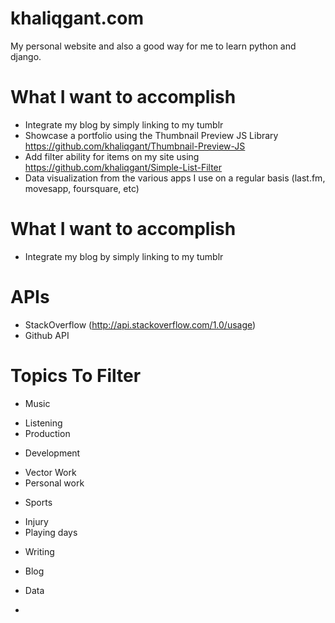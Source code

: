 khaliqgant.com
=====

My personal website and also a good way for me to learn python and django.


What I want to accomplish
=====
* Integrate my blog by simply linking to my tumblr
* Showcase a portfolio using the Thumbnail Preview JS Library https://github.com/khaliqgant/Thumbnail-Preview-JS
* Add filter ability for items on my site using https://github.com/khaliqgant/Simple-List-Filter
* Data visualization from the various apps I use on a regular basis (last.fm, movesapp, foursquare, etc)

What I want to accomplish
=====
* Integrate my blog by simply linking to my tumblr


APIs
=====
* StackOverflow (http://api.stackoverflow.com/1.0/usage)
* Github API

Topics To Filter
=====
* Music
- Listening
- Production
* Development
- Vector Work
- Personal work
* Sports
- Injury
- Playing days
* Writing
- Blog
* Data
-



